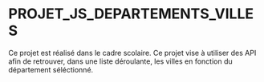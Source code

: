 # PROJET_JS_DEPARTEMENTS_VILLES
 Ce projet est réalisé dans le cadre scolaire. Ce projet vise à utiliser des API afin de retrouver, dans une liste déroulante, les villes en fonction du département séléctionné.
